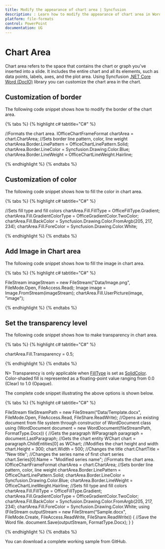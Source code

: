 ```yaml
---
title: Modify the appearance of chart area | Syncfusion
description: : Learn how to modify the appearance of chart area in Word document using Syncfusion .NET Core Word (DocIO) library without Microsoft Word or interop dependencies.
platform: file-formats
control: PowerPoint
documentation: UG
---
```


# Chart Area

Chart area refers to the space that contains the chart or graph you've inserted into a slide. It includes the entire chart and all its elements, such as data points, labels, axes, and the plot area. Using Syncfusion [.NET Core Word (DocIO)](https://www.syncfusion.com/document-processing/word-framework/net-core/word-library) library you can customize the chart area in the chart.

## Customization of border
The following code snippet shows how to modify the border of the chart area.

{% tabs %}
{% highlight c# tabtitle="C#" %}

//Formats the chart area.
IOfficeChartFrameFormat chartArea = chart.ChartArea;
//Sets border line pattern, color, line weight
chartArea.Border.LinePattern = OfficeChartLinePattern.Solid;
chartArea.Border.LineColor = Syncfusion.Drawing.Color.Blue;
chartArea.Border.LineWeight = OfficeChartLineWeight.Hairline;

{% endhighlight %}
{% endtabs %}

## Customization of color

The following code snippet shows how to fill the color in chart area.

{% tabs %}
{% highlight c# tabtitle="C#" %}

//Sets fill type and fill colors
chartArea.Fill.FillType = OfficeFillType.Gradient;
chartArea.Fill.GradientColorType = OfficeGradientColor.TwoColor;
chartArea.Fill.BackColor = Syncfusion.Drawing.Color.FromArgb(205, 217, 234);
chartArea.Fill.ForeColor = Syncfusion.Drawing.Color.White;

{% endhighlight %}
{% endtabs %}

## Add Image in Chart area
The following code snippet shows how to fill the image in chart area.

{% tabs %}
{% highlight c# tabtitle="C#" %}

FileStream imageStream = new FileStream("Data/Image.png", FileMode.Open, FileAccess.Read);
Image image = Image.FromStream(imageStream);
chartArea.Fill.UserPicture(image, "image");

{% endhighlight %}
{% endtabs %}

## Set the transparency level

The following code snippet shows how to make transparency in chart area.

{% tabs %}
{% highlight c# tabtitle="C#" %}

chartArea.Fill.Transparency = 0.5;

{% endhighlight %}
{% endtabs %}

N> Transparency is only applicable when [FillType]() is set as [SolidColor](). Color-shaded fill is represented as a floating-point value ranging from 0.0 (Clear) to 1.0 (Opaque).

The complete code snippet illustrating the above options is shown below.

{% tabs %}
{% highlight c# tabtitle="C#" %}

FileStream fileStreamPath = new FileStream(“Data/Template.docx", FileMode.Open, FileAccess.Read, FileShare.ReadWrite);
 //Opens an existing document from file system through constructor of WordDocument class
 using (WordDocument document = new WordDocument(fileStreamPath, FormatType.Docx))
 {
     //Gets the paragraph
     WParagraph paragraph = document.LastParagraph;
     //Gets the chart entity
     WChart chart = paragraph.ChildEntities[0] as WChart;
     //Modifies the chart height and width
     chart.Height = 300;
     chart.Width = 500;
     //Changes the title
     chart.ChartTitle = "New title";
     //Changes the series name of first chart series
     chart.Series[0].Name = "Modified series name";
     //Formats the chart area.
     IOfficeChartFrameFormat chartArea = chart.ChartArea;
     //Sets border line pattern, color, line weight
     chartArea.Border.LinePattern = OfficeChartLinePattern.Solid;
     chartArea.Border.LineColor = Syncfusion.Drawing.Color.Blue;
     chartArea.Border.LineWeight = OfficeChartLineWeight.Hairline;
     //Sets fill type and fill colors
     chartArea.Fill.FillType = OfficeFillType.Gradient;
     chartArea.Fill.GradientColorType = OfficeGradientColor.TwoColor;
     chartArea.Fill.BackColor = Syncfusion.Drawing.Color.FromArgb(205, 217, 234);
     chartArea.Fill.ForeColor = Syncfusion.Drawing.Color.White;
     using (FileStream outputStream = new FileStream(“Sample.docx", FileMode.Create, FileAccess.ReadWrite, FileShare.ReadWrite))
     {
         //Save the Word file.
         document.Save(outputStream, FormatType.Docx);
     }
}

{% endhighlight %}
{% endtabs %}

You can download a complete working sample from GitHub.